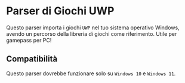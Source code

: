 # Parser di Giochi UWP

Questo parser importa i giochi `UWP` nel tuo sistema operativo Windows, avendo un percorso della libreria di giochi come riferimento. Utile per gamepass per PC!

## Compatibilità

Questo parser dovrebbe funzionare solo su `Windows 10` e `Windows 11`.
